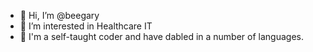 - 👋 Hi, I’m @beegary
- 👀 I’m interested in Healthcare IT
- 🌱 I'm a self-taught coder and have dabled in a number of languages. 

<!---
beegary/beegary is a ✨ special ✨ repository because its `README.md` (this file) appears on your GitHub profile.
You can click the Preview link to take a look at your changes.
--->
